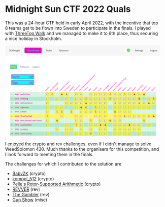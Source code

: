 # Midnight Sun CTF 2022 Quals

This was a 24-hour CTF held in early April 2022, with the incentive that top 8 teams get to be flown into Sweden to participate in the finals. I played with [ThreeTop Walk](https://ctftime.org/team/181118) and we managed to make it to 6th place, thus securing a nice holiday in Stockholm.

![scoreboard](scoreboard.png)

I enjoyed the crypto and rev challenges, even if I didn't manage to solve WeedSolomon 420. Much thanks to the organisers for this competition, and I look forward to meeting them in the finals.

The challenges for which I contributed to the solution are:
- [BabyZK](BabyZK.ipynb) (crypto)
- [kompot_512](kompot_512.ipynb) (crypto)
- [Pelle's Rotor-Supported Arithmetic](Pelle_RSA.ipynb) (crypto)
- [REVVER](REVVER.ipynb) (rev)
- [The Gambler](gambler.ipynb) (rev)
- [Gun Show](gunshow.md) (misc)
